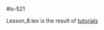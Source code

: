 #is-521

Lesson_8.tex is the result of [tutorials](https://guides.github.com/features/mastering-markdown/)

